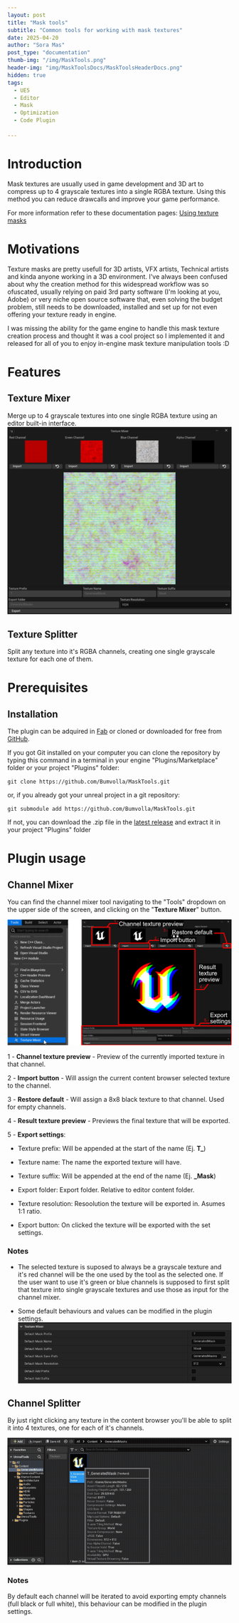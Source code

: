 ```yaml
---
layout: post
title: "Mask tools"
subtitle: "Common tools for working with mask textures"
date: 2025-04-20
author: "Sora Mas"
post_type: "documentation"
thumb-img: "/img/MaskTools.png"
header-img: "img/MaskToolsDocs/MaskToolsHeaderDocs.png"
hidden: true
tags:
  - UE5
  - Editor
  - Mask
  - Optimization
  - Code Plugin

---
```



# Introduction

Mask textures are usually used in game development and 3D art to compress up to 4 grayscale textures into a single RGBA texture. Using this method you can reduce drawcalls and improve your game performance. 

For more information refer to these documentation pages:
[Using texture masks](https://dev.epicgames.com/documentation/en-us/unreal-engine/using-texture-masks-in-unreal-engine)


# Motivations

Texture masks are pretty usefull for 3D artists, VFX artists, Technical artists and kinda anyone working in a 3D environment. I've always been confused about why the creation method for this widespread workflow was so ofuscated, usually relying on paid 3rd party software (I'm looking at you, Adobe) or very niche open source software that, even solving the budget problem, still needs to be downloaded, installed and set up for not even offering your texture ready in engine.

I was missing the ability for the game engine to handle this mask texture creation process and thought it was a cool project so I implemented it and released for all of you to enjoy in-engine mask texture manipulation tools :D

# Features

## Texture Mixer

Merge up to 4 grayscale textures into one single RGBA texture using an editor built-in interface.
![image](/img/MaskToolsDocs/ChannelMixerScreen.png)

## Texture Splitter

Split any texture into it's RGBA channels, creating one single grayscale texture for each one of them. 

# Prerequisites

## Installation

The plugin can be adquired in [Fab](https://www.fab.com/listings/0d7fb6db-b5ad-4375-9330-f659a633ffd1) or cloned or downloaded for free from [GitHub](https://github.com/Bumvolla/MaskTools).

If you got Git installed on your computer you can clone the repository by typing this command in a terminal in your engine "Plugins/Marketplace" folder or your project "Plugins" folder:


~~~
git clone https://github.com/Bumvolla/MaskTools.git
~~~

or, if you already got your unreal project in a git repository:


~~~
git submodule add https://github.com/Bumvolla/MaskTools.git
~~~

If not, you can download the .zip file in the [latest release](https://github.com/Bumvolla/MaskTools/releases/latest) and extract it in your project "Plugins" folder

# Plugin usage

## Channel Mixer

You can find the channel mixer tool navigating to the "Tools" dropdown on the upper side of the screen, and clicking on the "**Texture Mixer**" button.

![image](/img/MaskToolsDocs/MaskToolsScheme.png)

1 - **Channel texture preview** - Preview of the currently imported texture in that channel.

2 - **Import button** - Will assign the current content browser selected texture to the channel.

3 - **Restore default** - Will assign a 8x8 black texture to that channel. Used for empty channels.

4 - **Result texture preview** - Previews the final texture that will be exported.

5 - **Export settings**:

- Texture prefix: Will be appended at the start of the name (Ej. **T_**)

- Texture name: The name the exported texture will have.

- Texture suffix: Will be appended at the end of the name (Ej. **_Mask**)

- Export folder: Export folder. Relative to editor content folder.

- Texture resolution: Resoolution the texture will be exported in. Asumes 1:1 ratio.

- Export button: On clicked the texture will be exported with the set settings.

### Notes 

* The selected texture is suposed to always be a grayscale texture and it's red channel will be the one used by the tool as the selected one. If the user want to use it's green or blue channels is supposed to first split that texture into single grayscale textures and use those as input for the channel mixer.

* Some default behaviours and values can be modified in the plugin settings.
![image](/img/MaskToolsDocs/TextureMixerSettings.png)



## Channel Splitter

By just right clicking any texture in the content browser you'll be able to split it into 4 textures, one for each of it's channels.

![gif](/img/MaskToolsDocs/ChannelSplitter.gif)

### Notes

By default each channel will be iterated to avoid exporting empty channels (full black or full white), this behaviour can be modified in the plugin settings.



